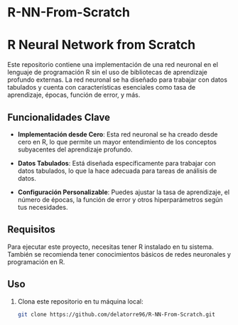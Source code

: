 # R-NN-From-Scratch
# R Neural Network from Scratch

Este repositorio contiene una implementación de una red neuronal en el lenguaje de programación R sin el uso de bibliotecas de aprendizaje profundo externas. La red neuronal se ha diseñado para trabajar con datos tabulados y cuenta con características esenciales como tasa de aprendizaje, épocas, función de error, y más.

## Funcionalidades Clave

- **Implementación desde Cero**: Esta red neuronal se ha creado desde cero en R, lo que permite un mayor entendimiento de los conceptos subyacentes del aprendizaje profundo.

- **Datos Tabulados**: Está diseñada específicamente para trabajar con datos tabulados, lo que la hace adecuada para tareas de análisis de datos.

- **Configuración Personalizable**: Puedes ajustar la tasa de aprendizaje, el número de épocas, la función de error y otros hiperparámetros según tus necesidades.

## Requisitos

Para ejecutar este proyecto, necesitas tener R instalado en tu sistema. También se recomienda tener conocimientos básicos de redes neuronales y programación en R.

## Uso

1. Clona este repositorio en tu máquina local:

   ```bash
   git clone https://github.com/delatorre96/R-NN-From-Scratch.git
